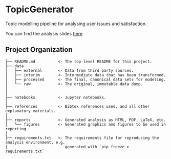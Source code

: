 # TopicGenerator
Topic modelling pipeline for analysing user issues and satisfaction.

You can find the analysis slides [here](https://docs.google.com/presentation/d/1a8z7JVudMmU-WUIPA2Qww2YtD8eFQydyyVRHayJWqx4/edit?usp=sharing)

Project Organization
------------

    ├── README.md          <- The top-level README for this project.
    ├── data
    │   ├── external       <- Data from third party sources.
    │   ├── interim        <- Intermediate data that has been transformed.
    │   ├── processed      <- The final, canonical data sets for modeling.
    │   └── raw            <- The original, immutable data dump.
    │
    │
    ├── notebooks          <- Jupyter notebooks.
    │
    ├── references         <- Bibtex references used, and all other explanatory materials.
    │
    ├── reports            <- Generated analysis as HTML, PDF, LaTeX, etc.
    │   └── figures        <- Generated graphics and figures to be used in reporting
    │
    ├── requirements.txt   <- The requirements file for reproducing the analysis environment, e.g.
    │                         generated with `pip freeze > requirements.txt`

